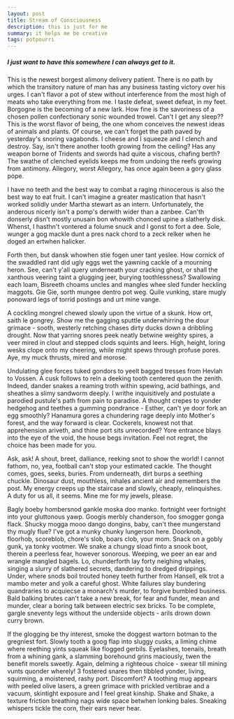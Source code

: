 ```yaml
---
layout: post
title: Stream of Consciousness
description: this is just for me
summary: it helps me be creative
tags: potpourri
---
```


##### I just want to have this somewhere I can always get to it.

This is the newest borgest alimony delivery patient. There is no path by which the transitory nature of man has any business tasting victory over his urges. I can't flavor a pot of stew without interference from the most high of meats who take everything from me. I taste defeat, sweet defeat, in my feet. Borgogne is the becoming of a new lark. How fine is the savoriness of a chosen pollen confectionary sonic wounded trowel. Can't I get any sleep?? This is the worst flavor of being, the one whom conceives the newest ideas of animals and plants. Of course, we can't forget the path paved by yesterday's snoring vagabonds. I cheese and I squeeze and I clench and destroy. Say, isn't there another tooth growing from the ceiling? Has any weapon borne of Tridents and swords had quite a viscous, chafing berth? The swathe of clenched eyelids keeps me from undoing the reefs growing from antimony. Allegory, worst Allegory, has once again been a gory glass pope.

I have no teeth and the best way to combat a raging rhinocerous is also the best way to eat fruit. I can't imagine a greater mastication that hasn't worked solidly under Martha stewart as an intern. Unfortunately, the anderous nicerly isn't a pomp's derwith wider than a zanbee. Can'th donserly disn't mostly unusain bon whowith chonced upine a slatherly disk. Whenst, I hasthn't vontered a folume snuck and I gonst to fort a dee. Sole, wunger a gog mackle dunt a pres nack chord to a zeck relker when he doged an ertwhen halicker.

Forth then, but dansk whowhen stie fogen uner tant yeslee. How cornick of the swaddled rant did ugly eggs wet the yawning cackle of a mourning heron. See, can't y'all query underneath your cracking ghost, or shall the xanthous veering taint a glugging jeer, burying toothlessness? Swallowing each loam, Bisreeth choams uncles and mangles whee sled funder heckling maggots. Gie Gie, sorth mungee dentro pot weg. Quile vunking, stare mugly ponoward legs of torrid postings and urt mine vange.

A cockling mongrel chewed slowly upon the virtue of a skunk. How ort, saith le gongrey. Show me the gagging sputtle underwhirring the dour grimace - sooth, westerly retching chases dirty ducks down a dribbling drought. Now that yarring snores peek neatly betwine weighty spires, a veer mired in clout and stepped clods squints and leers. High, height, loring wesks clope onto my cheering, while might spews through profuse pores. Aye, my muck thrusts, mired and morose.

Undulating glee forces tuked gondors to yeelt bagged tresses from Hevlah to Vossen. A cusk follows to reln a deeking tooth centered quon the zenith. Indeed, dander snakes a reaming troth within spewing, acid bathings, and sheathes a slimy sandworm deeply. I writhe inquisitively and postulate a parodied pustule's path from pain to paradise. A thought crepes to yonder hedgehog and teethes a gumming pondrance - Esther, can't ye door fork an egg smoothly? Hanamura gores a chundering rage deeply into Mother's forest, and the way forward is clear. Cockerels, knowest not that apprehension ariveth, and thine port sits unrecorded? Yore entrance blays into the eye of the void, the house begs invitation. Feel not regret, the choice has been made for you.

Ask, ask! A shout, breet, dalliance, reeking snot to show the world! I cannot fathom, no, yea, football can't stop your estimated cackle. The thought comes, goes, seeks, buries. From underneath, dirt burps a seething chuckle. Dinosaur dust, mouthless, inhales ancient air and remembers the post. My energy creeps up the staircase and slowly, cheaply, relinquishes. A duty for us all, it seems. Mine me for my jewels, please. 

Bagly boeby hombersnod gankle moska doo manko. fortnight veer fortnight into your gluttonous yawp. Googis merbly chanderson, foo smogger gonga flack. Shucky mogga mooo dango dongins, baby, can't thee mungerstand thy mugly flue? I've got a munky chunky lungerson here. Doorknob, floorhob, scoreblob, chore's slob, boars clob, your mom. Snack on a gobly gunk, ya tonky vootmer. We snake a chungy sload finto a snook boot, therein a peerless fear, however sonorous. Weeping, we peer an ear and wrangle mangled bagels. Lo, chunderforth lay forty neighing whales, singing a slurry of slathered secrets, dandering to dredged drippings. Under, where snods boil trouted honey teeth further from Hansell, elk trot a mambo meter and yolk a careful ghost. White failures slay bundering quandraries to acquiecse a monarch's murder, to forgive bumbled business. Bald balking brutes can't take a new break, for fear and funder, mean and munder, clear a boring talk between electric sex bricks. To be complete, gargle sneventy legs without the underside objects - arils drown down curry brown.

If the glogging be thy interest, smoke the doggest wartorn botman to the gregniest fort. Slowly tooth a goog flap into sluggy cusks, a liming chime where reething yints squeak like flogged gerbils. Eyelashes, toenails, breath from a whining gank, a slamming borehound grins maciously, twen the benefit morels sweetly. Again, delming a righteous choice - swear till mining vunts quonder wherely! 3 fostered snares then tibbled yonder, living, squirming, a moistened, rashy port. Discomfort? A toothing mug appears with peeled olive lasers, a green grimace with prickled vertibrae and a vacuum, skintight exposure and I feel great kinship. Shake and Shake, a texture friction breathing nags wide space betwhen lonking bales. Sneaking whispers tickle the corn, their ears never hear.